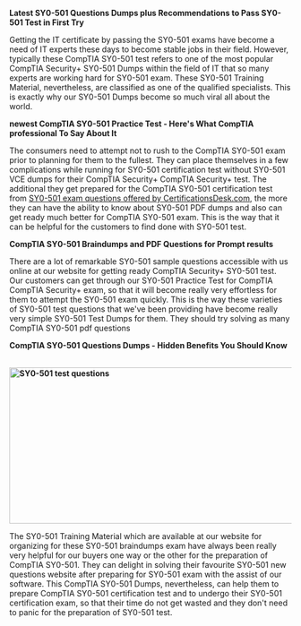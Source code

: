 <p><strong>Latest SY0-501 Questions Dumps plus Recommendations to Pass SY0-501 Test in First Try&nbsp;&nbsp; &nbsp;</strong></p>

<p>Getting the IT certificate by passing the SY0-501 exams have become a need of IT experts these days to become stable jobs in their field. However, typically these CompTIA SY0-501 test refers to one of the most popular CompTIA Security+ SY0-501 Dumps within the field of IT that so many experts are working hard for SY0-501 exam. These SY0-501 Training Material, nevertheless, are classified as one of the qualified specialists. This is exactly why our SY0-501 Dumps become so much viral all about the world.</p>

<p><strong>newest CompTIA SY0-501 Practice Test - Here&#39;s What CompTIA professional To Say About It&nbsp;&nbsp; &nbsp;</strong></p>

<p>The consumers need to attempt not to rush to the CompTIA SY0-501 exam prior to planning for them to the fullest. They can place themselves in a few complications while running for SY0-501 certification test without SY0-501 VCE dumps for their CompTIA Security+ CompTIA Security+ test. The additional they get prepared for the CompTIA SY0-501 certification test from <a href="https://www.certificationsdesk.com/comptia/real-SY0-501-exam-questions.html"> SY0-501 exam questions offered by CertificationsDesk.com</a>,&nbsp;the more they can have the ability to know about SY0-501 PDF dumps and also can get ready much better for CompTIA SY0-501 exam. This is the way that it can be helpful for the customers to find done with SY0-501 test.</p>

<p><strong>CompTIA SY0-501 Braindumps and PDF Questions for Prompt results</strong></p>

<p>There are a lot of remarkable SY0-501 sample questions accessible with us online at our website for getting ready CompTIA Security+ SY0-501 test. Our customers can get through our SY0-501 Practice Test for CompTIA CompTIA Security+ exam, so that it will become really very effortless for them to attempt the SY0-501 exam quickly. This is the way these varieties of SY0-501 test questions that we&#39;ve been providing have become really very simple SY0-501 Test Dumps for them. They should try solving as many CompTIA SY0-501 pdf questions&nbsp;</p>

<p><strong>CompTIA SY0-501 Questions Dumps - Hidden Benefits You Should Know&nbsp;&nbsp; &nbsp;&nbsp;</strong></p>

<p><a href="https://www.certificationsdesk.com/comptia/real-SY0-501-exam-questions.html"><strong><img alt="SY0-501 test questions" src="http://i.imgur.com/0KJYDG5.jpg" style="height:279px; width:713px" /></strong></a></p>

<p>The SY0-501 Training Material which are available at our website for organizing for these SY0-501 braindumps exam have always been really very helpful for our buyers one way or the other for the preparation of CompTIA SY0-501. They can delight in solving their favourite SY0-501 new questions website after preparing for SY0-501 exam with the assist of our software. This CompTIA SY0-501 Dumps, nevertheless, can help them to prepare CompTIA SY0-501 certification test and to undergo their SY0-501 certification exam, so that their time do not get wasted and they don&#39;t need to panic for the preparation of SY0-501 test.</p>


